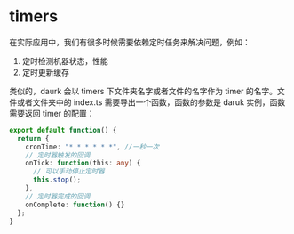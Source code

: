 # timers

在实际应用中，我们有很多时候需要依赖定时任务来解决问题，例如：

1. 定时检测机器状态，性能
2. 定时更新缓存

类似的，daurk 会以 timers 下文件夹名字或者文件的名字作为 timer 的名字。文件或者文件夹中的 index.ts 需要导出一个函数，函数的参数是 daruk 实例，函数需要返回 timer 的配置：

```ts
export default function() {
  return {
    cronTime: "* * * * * *", //一秒一次
    // 定时器触发的回调
    onTick: function(this: any) {
      // 可以手动停止定时器
      this.stop();
    },
    // 定时器完成的回调
    onComplete: function() {}
  };
}
```
